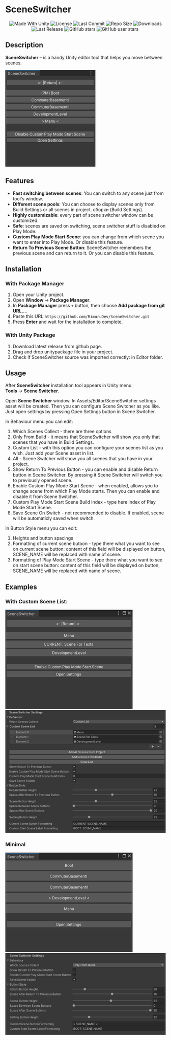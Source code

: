 <p align="center"><h1>SceneSwitcher</h1></p>
<p align="center">
  <a>
    <img alt="Made With Unity" src="https://img.shields.io/badge/made%20with-Unity-57b9d3.svg?logo=Unity">
  </a>
  <a>
    <img alt="License" src="https://img.shields.io/github/license/RimuruDev/SceneSwitcher?logo=github">
  </a>
  <a>
    <img alt="Last Commit" src="https://img.shields.io/github/last-commit/RimuruDev/SceneSwitcher?logo=Mapbox&color=orange">
  </a>
  <a>
    <img alt="Repo Size" src="https://img.shields.io/github/repo-size/RimuruDev/SceneSwitcher?logo=VirtualBox">
  </a>
  <a>
    <img alt="Downloads" src="https://img.shields.io/github/downloads/RimuruDev/SceneSwitcher/total?color=brightgreen">
  </a>
  <a>
    <img alt="Last Release" src="https://img.shields.io/github/v/release/RimuruDev/SceneSwitcher?include_prereleases&logo=Dropbox&color=yellow">
  </a>
  <a>
    <img alt="GitHub stars" src="https://img.shields.io/github/stars/RimuruDev/SceneSwitcher?branch=main&label=Stars&logo=GitHub&logoColor=ffffff&labelColor=282828&color=informational&style=flat">
  </a>
  <a>
    <img alt="GitHub user stars" src="https://img.shields.io/github/stars/RimuruDev?affiliations=OWNER&branch=main&label=User%20Stars&logo=GitHub&logoColor=ffffff&labelColor=282828&color=informational&style=flat">
  </a>
  <a>
    <img alt="" src="https://img.shields.io/github/watchers/RimuruDev/SceneSwitcher?style=flat">
  </a>
</p>

## Description

**SceneSwitcher** – is a handy Unity editor tool that helps you move between scenes.

![alt text](https://github.com/destructive-crab/SceneSwitcher/blob/main/Screenshots/Full.png)

## Features

- **Fast switching between scenes**: You can switch to any scene just from tool's window.
- **Different scene pools**: You can choose to display scenes only from Build Settings or all scenes in project.
  сборки (Build Settings).
- **Highly customizable**: every part of scene switcher window can be customized.
- **Safe**: scenes are saved on switching, scene switcher stuff is disabled on Play Mode.
- **Custom Play Mode Start Scene**: you can change from which scene you want to enter into Play Mode. Or disable this feature.
- **Return To Previous Scene Button**: SceneSwitcher remembers the previous scene and can return to it. Or you can disable this feature.

## Installation
### With Package Manager
1. Open your Unity project.
2. Open **Window** → **Package Manager**.
3. In **Package Manager** press `+` button, then choose **Add package from git URL...**.
4. Paste this URL:`https://github.com/RimuruDev/SceneSwitcher.git`
5. Press **Enter** and wait for the installation to complete.
### With Unity Package 
1. Download latest release from github page.
2. Drag and drop unitypackage file in your project.
3. Check if SceneSwitcher source was imported correctly: in Editor folder.

## Usage

After **SceneSwitcher** installation tool appears in Unity menu:  
**Tools** → **Scene Switcher**.

Open **Scene Switcher** window. In Assets/Editor/SceneSwitcher settings asset will be created.
Then you can configure Scene Switcher as you like. Just open settings by pressing Open Settings button in Scene Switcher.

In Behaviour menu you can edit:
1. Which Scenes Collect - there are three options
  1. Only From Build - it means that SceneSwitcher will show you only that scenes that you have in Build Settings.
  2. Custom List - with this option you can configure your scenes list as you wish. Just add your Scene asset in list.
  3. All - Scene Switcher will show you all scenes that you have in your project.
2. Show Return To Previous Button - you can enable and disable Return button in Scene Switcher. By pressing it Scene Switcher will switch you to previously opened scene.
3. Enable Custom Play Mode Start Scene - when enabled, allows you to change scene from which Play Mode starts. Then you can enable and disable it from Scene Switcher.
4. Custom Play Mode Start Scene Build Index - type here index of Play Mode Start Scene.
5. Save Scene On Switch - not recommended to disable. If enabled, scene will be automaticly saved when switch.

In Button Style menu you can edit:
1. Heights and button spacings 
2. Formatting of current scene butoon - type there what you want to see on current scene button: content of this field will be displayed on button, SCENE_NAME will be replaced with name of scene.
3. Formatting of Play Mode Start Scene - type there what you want to see on start scene button: content of this field will be displayed on button, SCENE_NAME will be replaced with name of scene. 

## Examples

### With Custom Scene List:
![alt text](https://github.com/destructive-crab/SceneSwitcher/blob/main/Screenshots/CustomSceneList.png) ![alt text](https://github.com/destructive-crab/SceneSwitcher/blob/main/Screenshots/CustomSceneListSettings.png)

### Minimal
![alt text](https://github.com/destructive-crab/SceneSwitcher/blob/main/Screenshots/Minimal.png) ![alt text](https://github.com/destructive-crab/SceneSwitcher/blob/main/Screenshots/SettingsMinimal.png)


